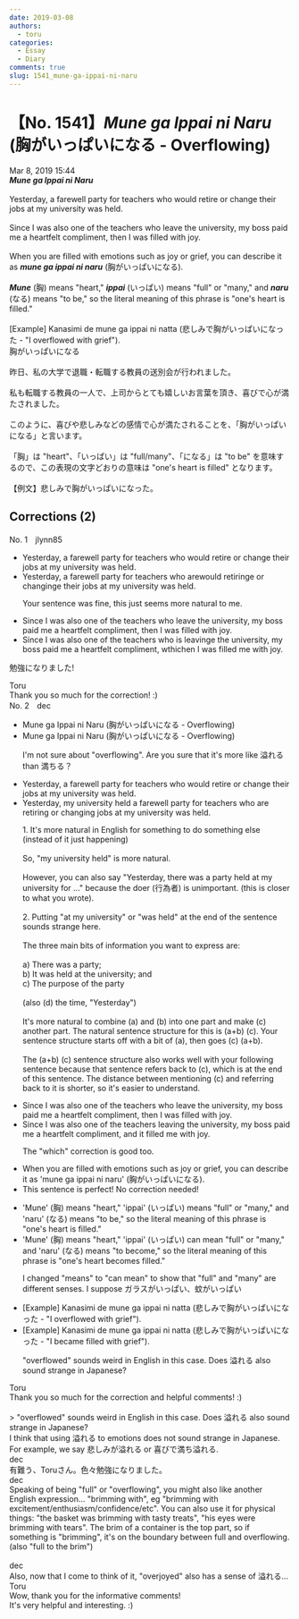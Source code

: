 ```yaml
---
date: 2019-03-08
authors:
  - toru
categories:
  - Essay
  - Diary
comments: true
slug: 1541_mune-ga-ippai-ni-naru
---
```


# 【No. 1541】<strong><em>Mune ga Ippai ni Naru</strong></em> (胸がいっぱいになる - Overflowing)
<div class="date">Mar 8, 2019 15:44</div>
<div id="post"><div id="body_show_ori">
<strong><em>Mune ga Ippai ni Naru</strong></em><br/><br/>Yesterday, a farewell party for teachers who would retire or change their jobs at my university was held.<br/><br/>Since I was also one of the teachers who leave the university, my boss paid me a heartfelt compliment, then I was filled with joy.<br/><br/>When you are filled with emotions such as joy or grief, you can describe it as <strong><em>mune ga ippai ni naru</em></strong> (胸がいっぱいになる).<br/><br/><strong><em>Mune</em></strong> (胸) means "heart," <strong><em>ippai</em></strong> (いっぱい) means "full" or "many," and <strong><em>naru</em></strong> (なる) means "to be," so the literal meaning of this phrase is "one's heart is filled."<br/><br/>[Example] Kanasimi de mune ga ippai ni natta (悲しみで胸がいっぱいになった - "I overflowed with grief").
</div></div>

<!-- more -->

<div id="post_ja"><div id="body_show_mo">
胸がいっぱいになる<br/><br/>昨日、私の大学で退職・転職する教員の送別会が行われました。<br/><br/>私も転職する教員の一人で、上司からとても嬉しいお言葉を頂き、喜びで心が満たされました。<br/><br/>このように、喜びや悲しみなどの感情で心が満たされることを、「胸がいっぱいになる」と言います。<br/><br/>「胸」は "heart"、「いっぱい」は "full/many"、「になる」は "to be" を意味するので、この表現の文字どおりの意味は "one's heart is filled" となります。<br/><br/>【例文】悲しみで胸がいっぱいになった。
</div></div>

## Corrections (2)
<div id="block"><div class="first_name"> No. 1　<span class="just_name">jlynn85</span></div><div id="block2">
<ul class="correction_field">
<li class="incorrect">Yesterday, a farewell party for teachers who would retire or change their jobs at my university was held.</li>
<li class="corrected correct">
Yesterday, a farewell party for teachers who <span class="f_red">are</span><span class="f_gray"><span class="sline">would</span></span> retir<span class="f_red">ing</span><span class="f_gray"><span class="sline">e</span></span> or chang<span class="f_red">ing</span><span class="f_gray"><span class="sline">e</span></span> their jobs at my university was held.
<p class="correction_comment">Your sentence was fine, this just seems more natural to me.</p>
</li>
</ul>
<ul class="correction_field">
<li class="incorrect">Since I was also one of the teachers who leave the university, my boss paid me a heartfelt compliment, then I was filled with joy.</li>
<li class="corrected correct">
Since I was also one of the teachers who <span class="f_red">is </span>leav<span class="f_red">ing</span><span class="f_gray"><span class="sline">e</span></span> the university, my boss paid me a heartfelt compliment<span class="f_gray"><span class="sline">,</span></span> <span class="f_red">w</span><span class="f_gray"><span class="sline">t</span></span>h<span class="f_red">ich</span><span class="f_gray"><span class="sline">en</span></span> <span class="f_gray"><span class="sline">I was </span></span>filled <span class="f_red">me </span>with joy.
</li>
</ul>
<p class="comment_small">
 勉強になりました!
</p>

</div><div class="name"><span class="just_name">Toru</span><br>
Thank you so much for the correction! :)
</div>
</div>
<div id="block"><div class="first_name"> No. 2　<span class="just_name">dec</span></div><div id="block2">
<ul class="correction_field">
<li class="incorrect">Mune ga Ippai ni Naru (胸がいっぱいになる - Overflowing)</li>
<li class="corrected correct">
Mune ga Ippai ni Naru (胸がいっぱいになる - <span class="f_red">Overflowing</span>)
<p class="correction_comment">I'm not sure about "overflowing". Are you sure that it's more like 溢れる than 満ちる？</p>
</li>
</ul>
<ul class="correction_field">
<li class="incorrect">Yesterday, a farewell party for teachers who would retire or change their jobs at my university was held.</li>
<li class="corrected correct">
Yesterday, <span class="f_blue">my university held</span> a farewell party for teachers <span class="f_blue">who are retiring or changing jobs</span> <span class="f_red"><span class="sline">at my university was held</span></span>.
<p class="correction_comment">1. It's more natural in English for something to do something else (instead of it just happening)<br/><br/>So, "my university held" is more natural.<br/><br/>However, you can also say "Yesterday, there was a party held at my university for ..." because the doer (行為者) is unimportant. (this is closer to what you wrote).<br/><br/>2. Putting "at my university" or "was held" at the end of the sentence sounds strange here.<br/><br/>The three main bits of information you want to express are:<br/><br/>a) There was a party;<br/>b) It was held at the university; and<br/>c) The purpose of the party<br/><br/>(also (d) the time, "Yesterday")<br/><br/>It's more natural to combine (a) and (b) into one part and make (c) another part. The natural sentence structure for this is (a+b) (c). Your sentence structure starts off with a bit of (a), then goes (c) (a+b).<br/><br/>The (a+b) (c) sentence structure also works well with your following sentence because that sentence refers back to (c), which is at the end of this sentence. The distance between mentioning (c) and referring back to it is shorter, so it's easier to understand.</p>
</li>
</ul>
<ul class="correction_field">
<li class="incorrect">Since I was also one of the teachers who leave the university, my boss paid me a heartfelt compliment, then I was filled with joy.</li>
<li class="corrected correct">
Since I was also one of the teachers <span class="f_blue">leaving</span> the university, my boss paid me a heartfelt compliment, <span class="f_blue">and</span> <span class="f_blue">it filled me</span> with joy.
<p class="correction_comment">The "which" correction is good too.</p>
</li>
</ul>
<ul class="correction_field">
<li class="incorrect">When you are filled with emotions such as joy or grief, you can describe it as 'mune ga ippai ni naru' (胸がいっぱいになる).</li>
<li class="corrected perfect">This sentence is perfect! No correction needed!</li>
</ul>
<ul class="correction_field">
<li class="incorrect">'Mune' (胸) means "heart," 'ippai' (いっぱい) means "full" or "many," and 'naru' (なる) means "to be," so the literal meaning of this phrase is "one's heart is filled."</li>
<li class="corrected correct">
'Mune' (胸) means "heart," 'ippai' (いっぱい) <span class="f_blue">can mean</span> "full" or "many," and 'naru' (なる) means "to <span class="f_blue">become</span>," so the literal meaning of this phrase is "one's heart <span class="f_blue">becomes</span> filled."
<p class="correction_comment">I changed "means" to "can mean" to show that "full" and "many" are different senses. I suppose ガラスがいっぱい、蚊がいっぱい</p>
</li>
</ul>
<ul class="correction_field">
<li class="incorrect">[Example] Kanasimi de mune ga ippai ni natta (悲しみで胸がいっぱいになった - "I overflowed with grief").</li>
<li class="corrected correct">
[Example] Kanasimi de mune ga ippai ni natta (悲しみで胸がいっぱいになった - "<span class="f_blue">I became</span> <span class="f_blue">filled</span> with grief").
<p class="correction_comment">"overflowed" sounds weird in English in this case. Does 溢れる also sound strange in Japanese?</p>
</li>
</ul>
</div><div class="name"><span class="just_name">Toru</span><br>
Thank you so much for the correction and helpful comments! :)<br/><br/>&gt; "overflowed" sounds weird in English in this case. Does 溢れる also sound strange in Japanese?<br/>I think that using 溢れる to emotions does not sound strange in Japanese. For example, we say 悲しみが溢れる or 喜びで満ち溢れる.
</div>
<div class="name"><span class="just_name">dec</span><br>
有難う、Toruさん。色々勉強になりました。
</div>
<div class="name"><span class="just_name">dec</span><br>
Speaking of being "full" or "overflowing", you might also like another English expression... "brimming with", eg "brimming with excitement/enthusiasm/confidence/etc". You can also use it for physical things: "the basket was brimming with tasty treats", "his eyes were brimming with tears". The brim of a container is the top part, so if something is "brimming", it's on the boundary between full and overflowing. (also "full to the brim")<br/><br/>
</div>
<div class="name"><span class="just_name">dec</span><br>
Also, now that I come to think of it, "overjoyed" also has a sense of 溢れる…
</div>
<div class="name"><span class="just_name">Toru</span><br>
Wow, thank you for the informative comments!<br/>It's very helpful and interesting. :)
</div>
</div>

